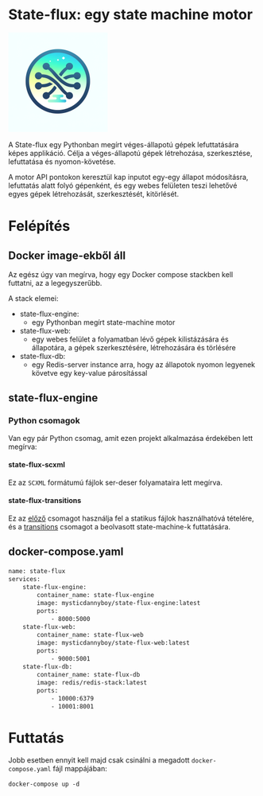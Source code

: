# State-flux: egy state machine motor
![State-flux logo](State-flux%20logo%20small.png)

A State-flux egy Pythonban megírt véges-állapotú gépek lefuttatására képes applikáció. Célja a véges-állapotú gépek létrehozása, szerkesztése, lefuttatása és nyomon-követése.

A motor API pontokon keresztül kap inputot egy-egy állapot módosításra, lefuttatás alatt folyó gépenként, és egy webes felületen teszi lehetővé egyes gépek létrehozását, szerkesztését, kitörlését.

# Felépítés
## Docker image-ekből áll

Az egész úgy van megírva, hogy egy Docker compose stackben kell futtatni, az a legegyszerűbb.

A stack elemei:
- state-flux-engine:
	- egy Pythonban megírt state-machine motor
- state-flux-web:
	- egy webes felület a folyamatban lévő gépek kilistázására és állapotára, a gépek szerkesztésére, létrehozására és törlésére
- state-flux-db:
	- egy Redis-server instance arra, hogy az állapotok nyomon legyenek követve egy key-value párosítással

## state-flux-engine
### Python csomagok
Van egy pár Python csomag, amit ezen projekt alkalmazása érdekében lett megírva:

#### state-flux-scxml
Ez az `SCXML` formátumú fájlok ser-deser folyamataira lett megírva.

#### state-flux-transitions
Ez az [előző](#state-flux-scxml) csomagot használja fel a statikus fájlok használhatóvá tételére, és a [transitions](https://pypi.org/project/transitions/) csomagot a beolvasott state-machine-k futtatására.

## docker-compose.yaml

```
name: state-flux
services:
	state-flux-engine:
		container_name: state-flux-engine
		image: mysticdannyboy/state-flux-engine:latest
		ports:
			- 8000:5000
	state-flux-web:
		container_name: state-flux-web
		image: mysticdannyboy/state-flux-web:latest
		ports:
			- 9000:5001
	state-flux-db:
		container_name: state-flux-db
		image: redis/redis-stack:latest
		ports:
			- 10000:6379
			- 10001:8001

```



# Futtatás

Jobb esetben ennyit kell majd csak csinálni a megadott `docker-compose.yaml` fájl mappájában:
```
docker-compose up -d
```
